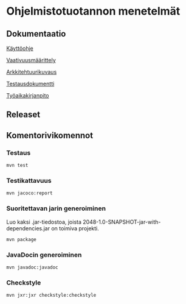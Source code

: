# Ohjelmistotuotannon menetelmät

## Dokumentaatio

[Käyttöohje](https://github.com/heniko/otm-harjoitustyo/blob/master/dokumentaatio/kayttoohje.md)

[Vaativuusmäärittely](https://github.com/heniko/otm-harjoitustyo/blob/master/dokumentaatio/vaarivuusmaarittely.md)

[Arkkitehtuurikuvaus](https://github.com/heniko/otm-harjoitustyo/blob/master/dokumentaatio/Arkkitehtuuri.md)

[Testausdokumentti](https://github.com/heniko/otm-harjoitustyo/blob/master/dokumentaatio/testaus.md)

[Työaikakirjanpito](https://github.com/heniko/otm-harjoitustyo/blob/master/dokumentaatio/tuntikirjanpito.md)


## Releaset



## Komentorivikomennot

### Testaus
```
mvn test
```
### Testikattavuus
```
mvn jacoco:report
```
### Suoritettavan jarin generoiminen
Luo kaksi .jar-tiedostoa, joista 2048-1.0-SNAPSHOT-jar-with-dependencies.jar on toimiva projekti.
```
mvn package
```
### JavaDocin generoiminen
```
mvn javadoc:javadoc
```
### Checkstyle 
```
mvn jxr:jxr checkstyle:checkstyle
```
